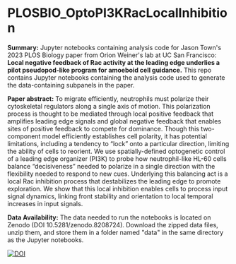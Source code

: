 # PLOSBIO_OptoPI3KRacLocalInhibition
**Summary:** Jupyter notebooks containing analysis code for Jason Town's 2023 PLOS Biology paper from Orion Weiner's lab at UC San Francisco: **Local negative feedback of Rac activity at the leading edge underlies a pilot pseudopod-like program for amoeboid cell guidance.** This repo contains Jupyter notebooks containing the analysis code used to generate the data-containing subpanels in the paper.

**Paper abstract:** To migrate efficiently, neutrophils must polarize their cytoskeletal regulators along a single axis of motion. This polarization process is thought to be mediated through local positive feedback that amplifies leading edge signals and global negative feedback that enables sites of positive feedback to compete for dominance. Though this two-component model efficiently establishes cell polarity, it has potential limitations, including a tendency to “lock” onto a particular direction, limiting the ability of cells to reorient. We use spatially-defined optogenetic control of a leading edge organizer (PI3K) to probe how neutrophil-like HL-60 cells balance “decisiveness” needed to polarize in a single direction with the flexibility needed to respond to new cues. Underlying this balancing act is a local Rac inhibition process that destabilizes the leading edge to promote exploration. We show that this local inhibition enables cells to process input signal dynamics, linking front stability and orientation to local temporal increases in input signals. 

**Data Availability:** The data needed to run the notebooks is located on Zenodo (DOI 10.5281/zenodo.8208724). Download the zipped data files, unzip them, and store them in a folder named "data" in the same directory as the Jupyter notebooks.

[![DOI](https://zenodo.org/badge/672328942.svg)](https://zenodo.org/badge/latestdoi/672328942)
